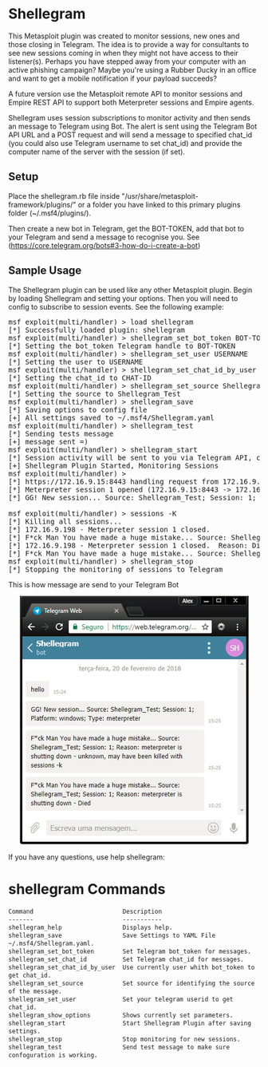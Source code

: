 # Shellegram
This Metasploit plugin was created to monitor sessions, new ones and those closing in Telegram. The idea is to provide a way for consultants to see new sessions coming in when they might not have access to their listener(s). Perhaps you have stepped away from your computer with an active phishing campaign? Maybe you're using a Rubber Ducky in an office and want to get a mobile notification if your payload succeeds?

A future version use the Metasploit remote API to monitor sessions and Empire REST API to support both Meterpreter sessions and Empire agents.

Shellegram uses session subscriptions to monitor activity and then sends an message to Telegram using Bot. The alert is sent using the Telegram Bot API URL and a POST request and will send a message to specified chat_id (you could also use Telegram username to set chat_id) and provide the computer name of the server with the session (if set).

## Setup
Place the shellegram.rb file inside "/usr/share/metasploit-framework/plugins/" or a folder you have linked to this primary plugins folder (~/.msf4/plugins/).

Then create a new bot in Telegram, get the BOT-TOKEN, add that bot to your Telegram and send a message to recognise you. See (https://core.telegram.org/bots#3-how-do-i-create-a-bot)

## Sample Usage
The Shellegram plugin can be used like any other Metasploit plugin. Begin by loading Shellegram and setting your options. Then you will need to config to subscribe to session events. See the following example:
<pre>
msf exploit(multi/handler) > load shellegram 
[*] Successfully loaded plugin: shellegram
msf exploit(multi/handler) > shellegram_set_bot_token BOT-TOKEN
[*] Setting the bot_token Telegram handle to BOT-TOKEN
msf exploit(multi/handler) > shellegram_set_user USERNAME
[*] Setting the user to USERNAME
msf exploit(multi/handler) > shellegram_set_chat_id_by_user
[*] Setting the chat_id to CHAT-ID
msf exploit(multi/handler) > shellegram_set_source Shellegram_Test
[*] Setting the source to Shellegram_Test
msf exploit(multi/handler) > shellegram_save
[*] Saving options to config file
[+] All settings saved to ~/.msf4/Shellegram.yaml
msf exploit(multi/handler) > shellegram_test
[*] Sending tests message
[+] message sent =)
msf exploit(multi/handler) > shellegram_start
[*] Session activity will be sent to you via Telegram API, chat_id: CHAT-ID
[+] Shellegram Plugin Started, Monitoring Sessions
msf exploit(multi/handler) > 
[*] https://172.16.9.15:8443 handling request from 172.16.9.198; (UUID: a5tbn78w) Staging x86 payload (180825 bytes) ...
[*] Meterpreter session 1 opened (172.16.9.15:8443 -> 172.16.9.198:30709) at 2018-02-20 15:25:19 -0300
[*] GG! New session... Source: Shellegram_Test; Session: 1; Platform: windows; Type: meterpreter

msf exploit(multi/handler) > sessions -K
[*] Killing all sessions...
[*] 172.16.9.198 - Meterpreter session 1 closed.
[*] F*ck Man You have made a huge mistake... Source: Shellegram_Test; Session: 1; Reason: meterpreter is shutting down - unknown, may have been killed with sessions -k
[*] 172.16.9.198 - Meterpreter session 1 closed.  Reason: Died
[*] F*ck Man You have made a huge mistake... Source: Shellegram_Test; Session: 1; Reason: meterpreter is shutting down - Died
msf exploit(multi/handler) > shellegram_stop 
[*] Stopping the monitoring of sessions to Telegram
</pre>

This is how message are send to your Telegram Bot

<p align="center"><img src="./pictures/telegram.jpg" alt="Shellegram Message"></p>

If you have any questions, use help shellegram:

shellegram Commands
===================

    Command                         Description
    -------                         -----------
    shellegram_help                 Displays help.
    shellegram_save                 Save Settings to YAML File ~/.msf4/Shellegram.yaml.
    shellegram_set_bot_token        Set Telegram bot_token for messages.
    shellegram_set_chat_id          Set Telegram chat_id for messages.
    shellegram_set_chat_id_by_user  Use currently user whith bot_token to get chat_id.
    shellegram_set_source           Set source for identifying the source of the message.
    shellegram_set_user             Set your telegram userid to get chat_id.
    shellegram_show_options         Shows currently set parameters.
    shellegram_start                Start Shellegram Plugin after saving settings.
    shellegram_stop                 Stop monitoring for new sessions.
    shellegram_test                 Send test message to make sure confoguration is working.

